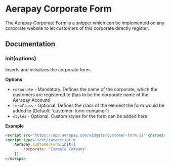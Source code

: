 # Aerapay Corporate Form

The Aerapay Corporate Form is a snippet which can be implemented on any corporate website to let customers of this corporate directly register.

## Documentation

### init(options)

Inserts and initializes the corporate form.

__Options__

* `corporate` - Mandatory. Defines the name of the corporate, which the customers are registered to (has to be the corporate name of the Aerapay Account)
* `formClass` - Optional. Defines the class of the element the form would be added to (Default: 'customer-form-container')
* `styles` - Optional. Custom styles for the form can be added here

__Example__

```html
<script src="https://app.aerapay.com/widgets/customer-form.js" charset="utf-8"></script>
<script type='text/javascript'>
    Aerapay.CustomerForm.init({
        corporate: 'Example Company'
    });
</script>
```
